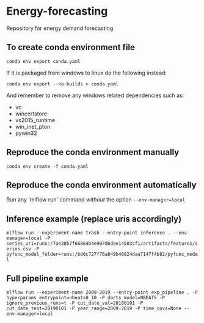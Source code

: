 # Energy-forecasting

Repository for energy demand forecasting 

## To create conda environment file

```conda env export conda.yaml```

If it is packaged from windows to linux do the following instead:

```conda env export --no-builds > conda.yaml```

And remember to remove any windows related dependencies such as:
- vc
- wincertstore
- vs2015_runtime
- win_inet_pton
- pywin32

## Reproduce the conda environment manually
```conda env create -f conda.yaml```

## Reproduce the conda environment automatically
Run any 'mlflow run' command *without* the option `--env-manager=local`

## Inference example (replace uris accordingly)
```mlflow run --experiment-name trash --entry-point inference . --env-manager=local -P series_uri=runs:/7ae38b7f66864b4e907d6dee14503cf1/artifacts/features/series.csv -P pyfunc_model_folder=runs:/bd0c727f76a849b48824daa7147f4b82/pyfunc_model```

## Full pipeline example
```mlflow run --experiment-name 2009-2019 --entry-point exp_pipeline . -P hyperparams_entrypoint=nbeats0_10 -P darts_model=NBEATS -P ignore_previous_runs=t -P cut_date_val=20180101 -P cut_date_test=20190101 -P year_range=2009-2019 -P time_covs=None --env-manager=local```